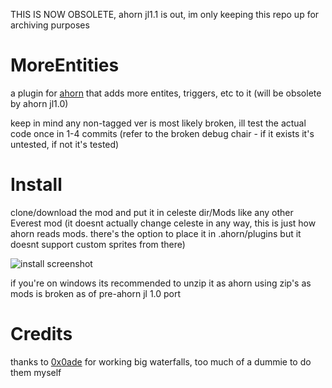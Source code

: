 THIS IS NOW OBSOLETE, ahorn jl1.1 is out, im only keeping this repo up for archiving purposes
# MoreEntities
a plugin for [ahorn](https://github.com/CelestialCartographers/Ahorn) that adds more entites, triggers, etc to it (will be obsolete by ahorn jl1.0)

keep in mind any non-tagged ver is most likely broken, ill test the actual code once in 1-4 commits (refer to the broken debug chair - if it exists it's untested, if not it's tested)

# Install

clone/download the mod and put it in celeste dir/Mods like any other Everest mod (it doesnt actually change celeste in any way, this is just how ahorn reads mods. there's the option to place it in .ahorn/plugins but it doesnt support custom sprites from there)

![install screenshot](https://cdn.discordapp.com/attachments/242402217498247179/543095256502108177/unknown.png "where to put it")

if you're on windows its recommended to unzip it as ahorn using zip's as mods is broken as of pre-ahorn jl 1.0 port

# Credits

thanks to [0x0ade](https://github.com/0x0ade/) for working big waterfalls, too much of a dummie to do them myself
